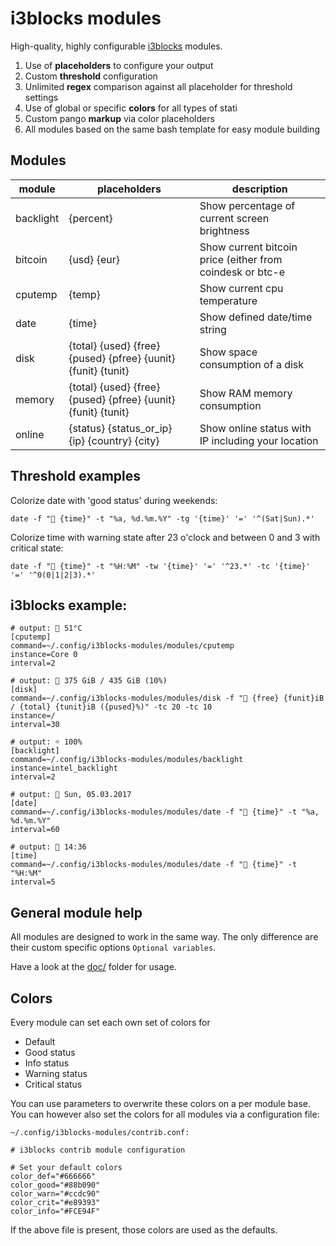 # i3blocks modules

High-quality, highly configurable [i3blocks](https://github.com/vivien/i3blocks/) modules.

1. Use of **placeholders** to configure your output
2. Custom **threshold** configuration
3. Unlimited **regex** comparison against all placeholder for threshold settings
3. Use of global or specific **colors** for all types of stati
4. Custom pango **markup** via color placeholders
5. All modules based on the same bash template for easy module building


## Modules

| module | placeholders | description |
|--------|--------------|-------------|
| backlight | {percent} | Show percentage of current screen brightness |
| bitcoin | {usd} {eur} | Show current bitcoin price (either from coindesk or btc-e |
| cputemp | {temp} | Show current cpu temperature |
| date | {time} | Show defined date/time string |
| disk | {total} {used} {free} {pused} {pfree} {uunit} {funit} {tunit} | Show space consumption of a disk |
| memory | {total} {used} {free} {pused} {pfree} {uunit} {funit} {tunit} | Show RAM memory consumption |
| online | {status} {status_or_ip} {ip} {country} {city} | Show online status with IP including your location |


## Threshold examples

Colorize date with 'good status' during weekends:
```
date -f " {time}" -t "%a, %d.%m.%Y" -tg '{time}' '=' '^(Sat|Sun).*'
```
Colorize time with warning state after 23 o'clock and between 0 and 3 with critical state:
```
date -f " {time}" -t "%H:%M" -tw '{time}' '=' '^23.*' -tc '{time}' '=' '^0(0|1|2|3).*'
```


## i3blocks example:

```
# output:  51°C
[cputemp]
command=~/.config/i3blocks-modules/modules/cputemp
instance=Core 0
interval=2

# output:  375 GiB / 435 GiB (10%)
[disk]
command=~/.config/i3blocks-modules/modules/disk -f " {free} {funit}iB / {total} {tunit}iB ({pused}%)" -tc 20 -tc 10
instance=/
interval=30

# output: ☼ 100%
[backlight]
command=~/.config/i3blocks-modules/modules/backlight
instance=intel_backlight
interval=2

# output:  Sun, 05.03.2017
[date]
command=~/.config/i3blocks-modules/modules/date -f " {time}" -t "%a, %d.%m.%Y"
interval=60

# output:  14:36
[time]
command=~/.config/i3blocks-modules/modules/date -f " {time}" -t "%H:%M"
interval=5
```


## General module help

All modules are designed to work in the same way. The only difference are their custom specific options `Optional variables`.

Have a look at the [doc/](doc/) folder for usage.

## Colors

Every module can set each own set of colors for

* Default
* Good status
* Info status
* Warning status
* Critical status

You can use parameters to overwrite these colors on a per module base. You can however also set the colors for all modules via a configuration file:

`~/.config/i3blocks-modules/contrib.conf:`

```
# i3blocks contrib module configuration

# Set your default colors
color_def="#666666"
color_good="#88b090"
color_warn="#ccdc90"
color_crit="#e89393"
color_info="#FCE94F"
```

If the above file is present, those colors are used as the defaults.

